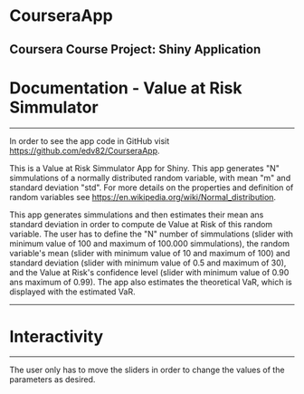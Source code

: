 # CourseraApp
Coursera Course Project: Shiny Application
---
# Documentation - Value at Risk Simmulator
---
In order to see the app code in GitHub visit <https://github.com/edv82/CourseraApp>.

This is a Value at Risk Simmulator App for Shiny. This app generates "N" simmulations of a normally distributed random variable, with mean "m" and standard deviation "std". For more details on the properties and definition of random variables see <https://en.wikipedia.org/wiki/Normal_distribution>.

This app generates simmulations and then estimates their mean ans standard deviation in order to compute de Value at Risk of this random variable. The user has to define the "N" number of simmulations (slider with minimum value of 100 and maximum of 100.000 simmulations), the random variable's mean (slider with minimum value of 10 and maximum of 100) and standard deviation (slider with minimum value of 0.5 and maximum of 30), and the Value at Risk's confidence level (slider with minimum value of 0.90 ans maximum of 0.99). The app also estimates the theoretical VaR, which is displayed with the estimated VaR.

---
# Interactivity
---
The user only has to move the sliders in order to change the values of the parameters as desired.
